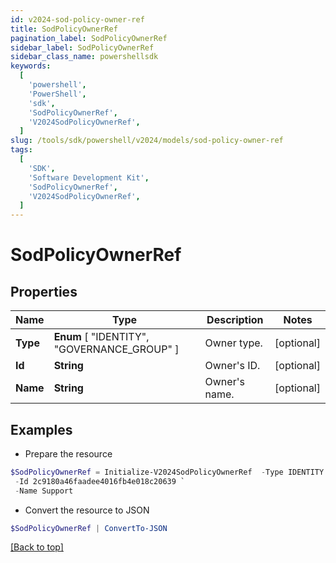 ```yaml
---
id: v2024-sod-policy-owner-ref
title: SodPolicyOwnerRef
pagination_label: SodPolicyOwnerRef
sidebar_label: SodPolicyOwnerRef
sidebar_class_name: powershellsdk
keywords:
  [
    'powershell',
    'PowerShell',
    'sdk',
    'SodPolicyOwnerRef',
    'V2024SodPolicyOwnerRef',
  ]
slug: /tools/sdk/powershell/v2024/models/sod-policy-owner-ref
tags:
  [
    'SDK',
    'Software Development Kit',
    'SodPolicyOwnerRef',
    'V2024SodPolicyOwnerRef',
  ]
---
```


# SodPolicyOwnerRef

## Properties

| Name | Type | Description | Notes |
| --- | --- | --- | --- |
| **Type** | **Enum** [ "IDENTITY", "GOVERNANCE_GROUP" ] | Owner type. | [optional] |
| **Id** | **String** | Owner's ID. | [optional] |
| **Name** | **String** | Owner's name. | [optional] |

## Examples

- Prepare the resource

```powershell
$SodPolicyOwnerRef = Initialize-V2024SodPolicyOwnerRef  -Type IDENTITY `
 -Id 2c9180a46faadee4016fb4e018c20639 `
 -Name Support
```

- Convert the resource to JSON

```powershell
$SodPolicyOwnerRef | ConvertTo-JSON
```

[[Back to top]](#)
